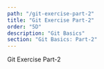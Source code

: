```yaml
---
path: "/git-exercise-part-2"
title: "Git Exercise Part-2"
order: "5D"
description: "Git Basics"
section: "Git Basics: Part-2"
---
```


Git Exercise Part-2
